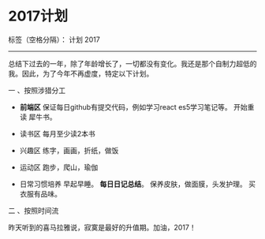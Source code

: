 # 2017计划

标签（空格分隔）： 计划 2017

---

总结下过去的一年，除了年龄增长了，一切都没有变化。我还是那个自制力超低的我。因此，为了今年不再虚度，特定以下计划。

一 、按照涉猎分工

 - **前端区**
    保证每日github有提交代码，例如学习react es5学习笔记等。
    开始重读 犀牛书。

 - 读书区
   每月至少读2本书 

 - 兴趣区
    练字，画画，折纸，做饭

 - 运动区
    跑步，爬山，瑜伽
    
 - 日常习惯培养
    早起早睡。
    **每日日记总结**。
    保养皮肤，做面膜，头发护理。
    买衣服有品味。

二 、按照时间流


昨天听到的喜马拉雅说，寂寞是最好的升值期。加油，2017！